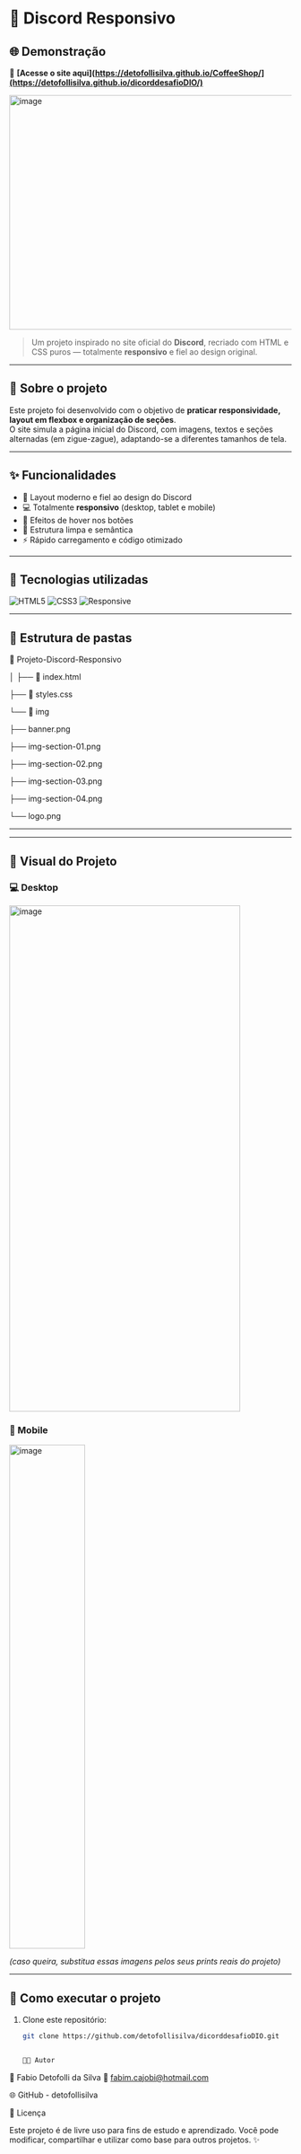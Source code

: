 # 💬 Discord Responsivo
## 🌐 Demonstração

🔗 **[Acesse o site aqui](https://detofollisilva.github.io/CoffeeShop/](https://detofollisilva.github.io/dicorddesafioDIO/)**  


<img width="1893" height="418" alt="image" src="https://github.com/user-attachments/assets/2a2367da-7a4e-4ce3-8ebb-9e4d6219f92e" />


> Um projeto inspirado no site oficial do **Discord**, recriado com HTML e CSS puros — totalmente **responsivo** e fiel ao design original.

---

## 🧠 Sobre o projeto

Este projeto foi desenvolvido com o objetivo de **praticar responsividade, layout em flexbox e organização de seções**.  
O site simula a página inicial do Discord, com imagens, textos e seções alternadas (em zigue-zague), adaptando-se a diferentes tamanhos de tela.

---

## ✨ Funcionalidades

- 🌈 Layout moderno e fiel ao design do Discord  
- 💻 Totalmente **responsivo** (desktop, tablet e mobile)  
- 🎨 Efeitos de hover nos botões  
- 📐 Estrutura limpa e semântica  
- ⚡ Rápido carregamento e código otimizado  

---

## 🧰 Tecnologias utilizadas

<div align="left">

![HTML5](https://img.shields.io/badge/HTML5-E34F26?style=for-the-badge&logo=html5&logoColor=white)
![CSS3](https://img.shields.io/badge/CSS3-1572B6?style=for-the-badge&logo=css3&logoColor=white)
![Responsive](https://img.shields.io/badge/Responsive%20Design-%2300C7B7?style=for-the-badge&logo=csswizardry&logoColor=white)

</div>

---

## 🧩 Estrutura de pastas
📁 Projeto-Discord-Responsivo

│
├── 📄 index.html

├── 🎨 styles.css

└── 📂 img

├── banner.png

├── img-section-01.png

├── img-section-02.png

├── img-section-03.png

├── img-section-04.png

└── logo.png

---

---

## 📱 Visual do Projeto

### 💻 Desktop
<img width="412" height="902" alt="image" src="https://github.com/user-attachments/assets/33a4c782-0648-46cc-bb99-f2bffb1a3709" />


### 📱 Mobile
<img width="135" height="898" alt="image" src="https://github.com/user-attachments/assets/a1f8d37e-dbee-4907-9a40-bc8481af4c2c" />


*(caso queira, substitua essas imagens pelos seus prints reais do projeto)*

---

## 🚀 Como executar o projeto

1. Clone este repositório:
   ```bash
   git clone https://github.com/detofollisilva/dicorddesafioDIO.git


   👨‍💻 Autor

👋 Fabio Detofolli da Silva
📧 fabim.cajobi@hotmail.com

🌐 GitHub - detofollisilva

🪪 Licença

Este projeto é de livre uso para fins de estudo e aprendizado.
Você pode modificar, compartilhar e utilizar como base para outros projetos. ✨

